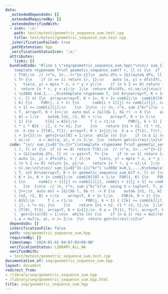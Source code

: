 ```yaml
---
data:
  _extendedDependsOn: []
  _extendedRequiredBy: []
  _extendedVerifiedWith:
  - icon: ':x:'
    path: test/mytest/geometric_sequence_sum.test.cpp
    title: test/mytest/geometric_sequence_sum.test.cpp
  _isVerificationFailed: true
  _pathExtension: hpp
  _verificationStatusIcon: ':x:'
  attributes:
    links: []
  bundledCode: "#line 1 \"seq/geometric_sequence_sum.hpp\"\n\n// sum_{i=0}^{n-1}r^i\n\
    template <typename T>\nT geometic_sequence_sum(T r, ll n) {\n  if (n == 0) return\
    \ T(0);\n  // (r^n, 1+...+r^{n-1})\n  auto dfs = [&](auto& dfs, ll n) -> pair<T,\
    \ T> {\n    if (n == 1) return {r, 1};\n    auto [x, y] = dfs(dfs, n / 2);\n \
    \   tie(x, y) = mp(x * x, x * y + y);\n    if (n % 2 == 0) return {x, y};\n  \
    \  return {x * r, y + x};\n  };\n  return dfs(dfs, n).se;\n}\n\n// sum_{i=0}^{n-1}i^kr^i\
    \ \u3092 k=0,1,...,K\ntemplate <typename T, int K>\narray<T, K + 1> geometic_sequence_sum_K(T\
    \ r, ll n) {\n  array<array<T, K + 1>, K + 1> comb{};\n  comb[0][0] = 1;\n  FOR(i,\
    \ K) {\n    FOR(j, i + 1) {\n      comb[i + 1][j] += comb[i][j], comb[i + 1][j\
    \ + 1] += comb[i][j];\n    }\n  }\n\n  // (n, r^n, sum i^kr^i)\n  using X = tuple<T,\
    \ T, array<T, K + 1>>;\n  auto mul = [&](X& l, X& r) -> X {\n    auto& [n1, r1,\
    \ A] = l;\n    auto& [n2, r2, B] = r;\n    array<T, K + 1> C;\n    FOR(k, K +\
    \ 1) {\n      C[k] = A[k];\n      T c = r1;\n      FOR(j, k + 1) { C[k] += comb[k][j]\
    \ * c * B[k - j], c *= n1; }\n    }\n    return {n1 + n2, r1 * r2, C};\n  };\n\
    \n  X res = {T(0), T(1), array<T, K + 1>{}};\n  X a = {T(1), T(r), array<T, K\
    \ + 1>{}};\n  get<2>(a)[0] = 1;\n\n  while (n) {\n    if (n & 1) res = mul(res,\
    \ a);\n    a = mul(a, a), n /= 2;\n  }\n  return get<2>(res);\n}\n"
  code: "\n// sum_{i=0}^{n-1}r^i\ntemplate <typename T>\nT geometic_sequence_sum(T\
    \ r, ll n) {\n  if (n == 0) return T(0);\n  // (r^n, 1+...+r^{n-1})\n  auto dfs\
    \ = [&](auto& dfs, ll n) -> pair<T, T> {\n    if (n == 1) return {r, 1};\n   \
    \ auto [x, y] = dfs(dfs, n / 2);\n    tie(x, y) = mp(x * x, x * y + y);\n    if\
    \ (n % 2 == 0) return {x, y};\n    return {x * r, y + x};\n  };\n  return dfs(dfs,\
    \ n).se;\n}\n\n// sum_{i=0}^{n-1}i^kr^i \u3092 k=0,1,...,K\ntemplate <typename\
    \ T, int K>\narray<T, K + 1> geometic_sequence_sum_K(T r, ll n) {\n  array<array<T,\
    \ K + 1>, K + 1> comb{};\n  comb[0][0] = 1;\n  FOR(i, K) {\n    FOR(j, i + 1)\
    \ {\n      comb[i + 1][j] += comb[i][j], comb[i + 1][j + 1] += comb[i][j];\n \
    \   }\n  }\n\n  // (n, r^n, sum i^kr^i)\n  using X = tuple<T, T, array<T, K +\
    \ 1>>;\n  auto mul = [&](X& l, X& r) -> X {\n    auto& [n1, r1, A] = l;\n    auto&\
    \ [n2, r2, B] = r;\n    array<T, K + 1> C;\n    FOR(k, K + 1) {\n      C[k] =\
    \ A[k];\n      T c = r1;\n      FOR(j, k + 1) { C[k] += comb[k][j] * c * B[k -\
    \ j], c *= n1; }\n    }\n    return {n1 + n2, r1 * r2, C};\n  };\n\n  X res =\
    \ {T(0), T(1), array<T, K + 1>{}};\n  X a = {T(1), T(r), array<T, K + 1>{}};\n\
    \  get<2>(a)[0] = 1;\n\n  while (n) {\n    if (n & 1) res = mul(res, a);\n   \
    \ a = mul(a, a), n /= 2;\n  }\n  return get<2>(res);\n}\n"
  dependsOn: []
  isVerificationFile: false
  path: seq/geometric_sequence_sum.hpp
  requiredBy: []
  timestamp: '2024-01-01 04:07:03+09:00'
  verificationStatus: LIBRARY_ALL_WA
  verifiedWith:
  - test/mytest/geometric_sequence_sum.test.cpp
documentation_of: seq/geometric_sequence_sum.hpp
layout: document
redirect_from:
- /library/seq/geometric_sequence_sum.hpp
- /library/seq/geometric_sequence_sum.hpp.html
title: seq/geometric_sequence_sum.hpp
---
```

